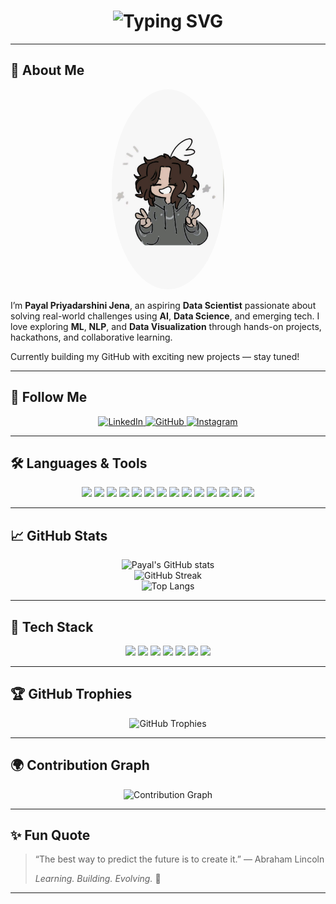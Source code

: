 <h1 align="center">
  <img src="https://readme-typing-svg.demolab.com?font=Fira+Code&size=36&pause=1000&color=F76BC4&center=true&vCenter=true&width=435&lines=HI+IT'S+PAYAL" alt="Typing SVG" />
</h1>

---

## 💫 About Me
<div align="center">
  <img src="profile-pic.jpeg" width="180" alt="profile-pic" style="border-radius:50%" />
</div>

I’m **Payal Priyadarshini Jena**, an aspiring **Data Scientist** passionate about solving real-world challenges using **AI**, **Data Science**, and emerging tech. I love exploring **ML**, **NLP**, and **Data Visualization** through hands-on projects, hackathons, and collaborative learning.  

Currently building my GitHub with exciting new projects — stay tuned!

---

## 🔗 Follow Me

<p align="center">
  <a href="https://www.linkedin.com/in/payalpriyadarshini/">
    <img src="https://img.shields.io/badge/LinkedIn-0A66C2?style=for-the-badge&logo=linkedin&logoColor=white" alt="LinkedIn"/>
  </a>
  <a href="https://github.com/PAYALPJENA">
    <img src="https://img.shields.io/badge/GitHub-181717?style=for-the-badge&logo=github&logoColor=white" alt="GitHub"/>
  </a>
  <a href="https://www.instagram.com/payal_priyadarshini_/">
    <img src="https://img.shields.io/badge/Instagram-E4405F?style=for-the-badge&logo=instagram&logoColor=white" alt="Instagram"/>
  </a>
</p>

---

## 🛠 Languages & Tools

<p align="center">
  <img src="https://img.shields.io/badge/Python-3776AB?style=for-the-badge&logo=python&logoColor=white" />
  <img src="https://img.shields.io/badge/C-00599C?style=for-the-badge&logo=c&logoColor=white" />
  <img src="https://img.shields.io/badge/C++-00599C?style=for-the-badge&logo=c%2B%2B&logoColor=white" />
  <img src="https://img.shields.io/badge/HTML5-E34F26?style=for-the-badge&logo=html5&logoColor=white" />
  <img src="https://img.shields.io/badge/CSS3-1572B6?style=for-the-badge&logo=css3&logoColor=white" />
  <img src="https://img.shields.io/badge/JavaScript-F7DF1E?style=for-the-badge&logo=javascript&logoColor=black" />
  <img src="https://img.shields.io/badge/Streamlit-FF4B4B?style=for-the-badge&logo=streamlit&logoColor=white" />
  <img src="https://img.shields.io/badge/Pandas-150458?style=for-the-badge&logo=pandas&logoColor=white" />
  <img src="https://img.shields.io/badge/NumPy-013243?style=for-the-badge&logo=numpy&logoColor=white" />
  <img src="https://img.shields.io/badge/Matplotlib-11557C?style=for-the-badge&logo=plotly&logoColor=white" />
  <img src="https://img.shields.io/badge/MySQL-4479A1?style=for-the-badge&logo=mysql&logoColor=white" />
  <img src="https://img.shields.io/badge/Firebase-FFCA28?style=for-the-badge&logo=firebase&logoColor=black" />
  <img src="https://img.shields.io/badge/Power%20BI-F2C811?style=for-the-badge&logo=powerbi&logoColor=black" />
  <img src="https://img.shields.io/badge/Notion-000000?style=for-the-badge&logo=notion&logoColor=white" />
</p>

---

## 📈 GitHub Stats

<p align="center">
  <img src="https://github-readme-stats.vercel.app/api?username=PAYALPJENA&show_icons=true&theme=radical" alt="Payal's GitHub stats"/>
  <br/>
  <img src="https://github-readme-streak-stats.herokuapp.com/?user=PAYALPJENA&theme=radical" alt="GitHub Streak"/>
  <br/>
  <img src="https://github-readme-stats.vercel.app/api/top-langs/?username=PAYALPJENA&layout=compact&theme=radical" alt="Top Langs"/>
</p>

---

## 🧰 Tech Stack

<p align="center">
  <img src="https://img.shields.io/badge/Streamlit-white?style=for-the-badge&logo=streamlit" />
  <img src="https://img.shields.io/badge/Python-white?style=for-the-badge&logo=python&logoColor=blue" />
  <img src="https://img.shields.io/badge/Firebase-white?style=for-the-badge&logo=firebase&logoColor=orange" />
  <img src="https://img.shields.io/badge/Power%20BI-white?style=for-the-badge&logo=powerbi&logoColor=yellow" />
  <img src="https://img.shields.io/badge/HTML/CSS/JS-white?style=for-the-badge&logo=html5&logoColor=orange" />
  <img src="https://img.shields.io/badge/MySQL-white?style=for-the-badge&logo=mysql&logoColor=blue" />
  <img src="https://img.shields.io/badge/GitHub-white?style=for-the-badge&logo=github&logoColor=black" />
</p>

---

## 🏆 GitHub Trophies

<p align="center">
  <img src="https://github-profile-trophy.vercel.app/?username=PAYALPJENA&theme=onedark&margin-w=15&row=2&column=3" alt="GitHub Trophies"/>
</p>

---

## 🌍 Contribution Graph

<p align="center">
  <img src="https://github-readme-activity-graph.vercel.app/graph?username=PAYALPJENA&theme=react-dark" alt="Contribution Graph"/>
</p>

---

## ✨ Fun Quote

> “The best way to predict the future is to create it.” — Abraham Lincoln  
>  
> _Learning. Building. Evolving._ 🌱

---


